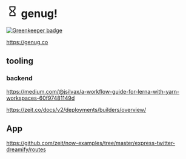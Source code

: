 # ![genug](./assets/logo_32x32.png) genug! 

[![Greenkeeper badge](https://badges.greenkeeper.io/schmollmolch/genug.svg)](https://greenkeeper.io/)

https://genug.co

## tooling

### backend

https://medium.com/@jsilvax/a-workflow-guide-for-lerna-with-yarn-workspaces-60f97481149d

https://zeit.co/docs/v2/deployments/builders/overview/

## App

https://github.com/zeit/now-examples/tree/master/express-twitter-dreamify/routes